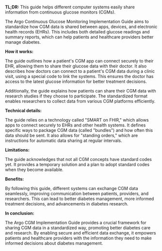 **TL;DR:** This guide helps different computer systems easily share information from continuous glucose monitors (CGMs).

The Argo Continuous Glucose Monitoring Implementation Guide aims to standardize how CGM data is shared between apps, devices, and electronic health records (EHRs). This includes both detailed glucose readings and summary reports, which can help patients and healthcare providers better manage diabetes.

**How it works:**

The guide outlines how a patient's CGM app can connect securely to their EHR, allowing them to share their glucose data with their doctor. It also describes how doctors can connect to a patient's CGM data during a clinic visit, using a special code to link the systems. This ensures the doctor has access to the latest glucose information for better treatment decisions.

Additionally, the guide explains how patients can share their CGM data with research studies if they choose to participate. The standardized format enables researchers to collect data from various CGM platforms efficiently.

**Technical details:**

The guide relies on a technology called "SMART on FHIR," which allows apps to connect securely to EHRs and other health systems. It defines specific ways to package CGM data (called "bundles") and how often this data should be sent. It also allows for "standing orders," which are instructions for automatic data sharing at regular intervals.

**Limitations:**

The guide acknowledges that not all CGM concepts have standard codes yet. It provides a temporary solution and a plan to adopt standard codes when they become available.

**Benefits:**

By following this guide, different systems can exchange CGM data seamlessly, improving communication between patients, providers, and researchers. This can lead to better diabetes management, more informed treatment decisions, and advancements in diabetes research.

**In conclusion:**

The Argo CGM Implementation Guide provides a crucial framework for sharing CGM data in a standardized way, promoting better diabetes care and research. By enabling secure and efficient data exchange, it empowers patients and healthcare providers with the information they need to make informed decisions about diabetes management.
